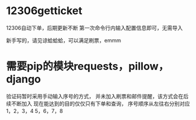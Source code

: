 # 12306getticket
12306自动下单，后期更新不断
第一次命令行内输入配置信息即可，无需导入

新手写的，请见谅蛤蛤蛤，可以满足刷票，emmm
# 需要pip的模块requests，pillow，django
验证码暂时采用手动输入序号的方式，
并未加入刷票和邮件提醒，该方式会在后续不断加入
现在能达到的目的仅仅只有下单和查询，
序号顺序从左往右分别对应
1，2，3，4
5，6，7，8

